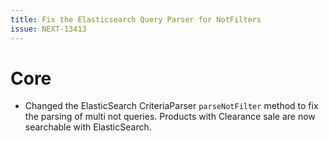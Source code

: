 ```yaml
---
title: Fix the Elasticsearch Query Parser for NotFilters
issue: NEXT-13413
---
```

# Core
*  Changed the ElasticSearch CriteriaParser `parseNotFilter` method to fix the parsing of multi not queries. Products with Clearance sale are now searchable with ElasticSearch.
